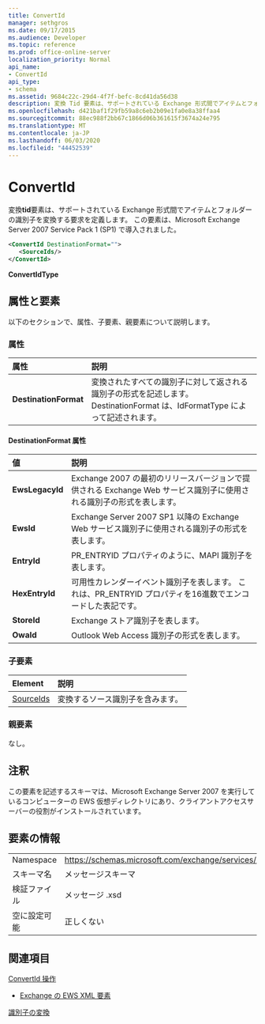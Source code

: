 ```yaml
---
title: ConvertId
manager: sethgros
ms.date: 09/17/2015
ms.audience: Developer
ms.topic: reference
ms.prod: office-online-server
localization_priority: Normal
api_name:
- ConvertId
api_type:
- schema
ms.assetid: 9684c22c-29d4-4f7f-befc-8cd41da56d38
description: 変換 Tid 要素は、サポートされている Exchange 形式間でアイテムとフォルダーの識別子を変換する要求を定義します。 この要素は、Microsoft Exchange Server 2007 Service Pack 1 (SP1) で導入されました。
ms.openlocfilehash: d421baf1f29fb59a8c6eb2b09e1fa0e8a38ffaa4
ms.sourcegitcommit: 88ec988f2bb67c1866d06b361615f3674a24e795
ms.translationtype: MT
ms.contentlocale: ja-JP
ms.lasthandoff: 06/03/2020
ms.locfileid: "44452539"
---
```

# <a name="convertid"></a>ConvertId

変換**tid**要素は、サポートされている Exchange 形式間でアイテムとフォルダーの識別子を変換する要求を定義します。 この要素は、Microsoft Exchange Server 2007 Service Pack 1 (SP1) で導入されました。 
  
```xml
<ConvertId DestinationFormat="">
   <SourceIds/>
</ConvertId>
```

 **ConvertIdType**
## <a name="attributes-and-elements"></a>属性と要素

以下のセクションで、属性、子要素、親要素について説明します。
  
### <a name="attributes"></a>属性

|**属性**|**説明**|
|:-----|:-----|
|**DestinationFormat** <br/> |変換されたすべての識別子に対して返される識別子の形式を記述します。 DestinationFormat は、IdFormatType によって記述されます。  <br/> |
   
#### <a name="destinationformat-attribute"></a>DestinationFormat 属性

|**値**|**説明**|
|:-----|:-----|
|**EwsLegacyId** <br/> |Exchange 2007 の最初のリリースバージョンで提供される Exchange Web サービス識別子に使用される識別子の形式を表します。  <br/> |
|**EwsId** <br/> |Exchange Server 2007 SP1 以降の Exchange Web サービス識別子に使用される識別子の形式を表します。  <br/> |
|**EntryId** <br/> |PR_ENTRYID プロパティのように、MAPI 識別子を表します。  <br/> |
|**HexEntryId** <br/> |可用性カレンダーイベント識別子を表します。 これは、PR_ENTRYID プロパティを16進数でエンコードした表記です。  <br/> |
|**StoreId** <br/> |Exchange ストア識別子を表します。  <br/> |
|**OwaId** <br/> |Outlook Web Access 識別子の形式を表します。  <br/> |
   
### <a name="child-elements"></a>子要素

|**Element**|**説明**|
|:-----|:-----|
|[SourceIds](sourceids.md) <br/> |変換するソース識別子を含みます。  <br/> |
   
### <a name="parent-elements"></a>親要素

なし。
  
## <a name="remarks"></a>注釈

この要素を記述するスキーマは、Microsoft Exchange Server 2007 を実行しているコンピューターの EWS 仮想ディレクトリにあり、クライアントアクセスサーバーの役割がインストールされています。
  
## <a name="element-information"></a>要素の情報

|||
|:-----|:-----|
|Namespace  <br/> |https://schemas.microsoft.com/exchange/services/2006/messages  <br/> |
|スキーマ名  <br/> |メッセージスキーマ  <br/> |
|検証ファイル  <br/> |メッセージ .xsd  <br/> |
|空に設定可能  <br/> |正しくない  <br/> |
   
## <a name="see-also"></a>関連項目



[ConvertId 操作](convertid-operation.md)


- [Exchange の EWS XML 要素](ews-xml-elements-in-exchange.md)


[識別子の変換](https://msdn.microsoft.com/library/a5391746-b6ef-4f48-8fc8-8255258651aa%28Office.15%29.aspx)

